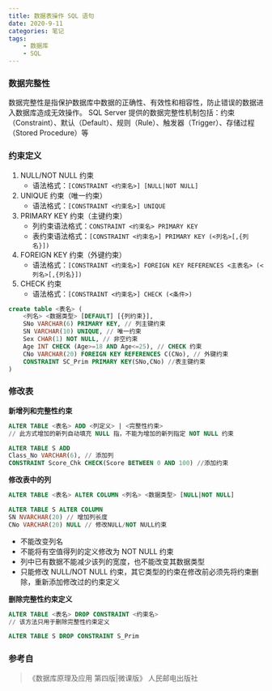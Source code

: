 ```yaml
---
title: 数据表操作 SQL 语句
date: 2020-9-11
categories: 笔记
tags:
    - 数据库
    - SQL
---
```


### 数据完整性

数据完整性是指保护数据库中数据的正确性、有效性和相容性，防止错误的数据进入数据库造成无效操作。
SQL Server 提供的数据完整性机制包括：约束（Constraint）、默认（Default）、规则（Rule）、触发器（Trigger）、存储过程（Stored Procedure）等

<!-- more -->

### 约束定义

1. NULL/NOT NULL 约束
    - 语法格式：`[CONSTRAINT <约束名>] [NULL|NOT NULL]`
2. UNIQUE 约束（唯一约束）
    - 语法格式：`[CONSTRAINT <约束名>] UNIQUE`
3. PRIMARY KEY 约束（主键约束）
    - 列约束语法格式：`CONSTRAINT <约束名> PRIMARY KEY`
    - 表约束语法格式：`[CONSTRAINT <约束名>] PRIMARY KEY (<列名>[,{列名}])`
4. FOREIGN KEY 约束（外键约束）
    - 语法格式：`[CONSTRAINT <约束名>] FOREIGN KEY REFERENCES <主表名> (<列名>[,{列名}])`
5. CHECK 约束
    - 语法格式：`[CONSTRAINT <约束名>] CHECK (<条件>)`

```SQL
create table <表名> (
    <列名> <数据类型> [DEFAULT] [{列约束}],
    SNo VARCHAR(6) PRIMARY KEY, // 列主键约束
    SN VARCHAR(10) UNIQUE, // 唯一约束
    Sex CHAR(1) NOT NULL, // 非空约束
    Age INT CHECK (Age>=18 AND Age<=25), // CHECK 约束
    CNo VARCHAR(20) FOREIGN KEY REFERENCES C(CNo), // 外键约束
    CONSTRAINT SC_Prim PRIMARY KEY(SNo,CNo) //表主键约束
)
```

### 修改表

**新增列和完整性约束**

```SQL
ALTER TABLE <表名> ADD <列定义> | <完整性约束>
// 此方式增加的新列自动填充 NULL 指，不能为增加的新列指定 NOT NULL 约束

ALTER TABLE S ADD
Class_No VARCHAR(6), // 添加列
CONSTRAINT Score_Chk CHECK(Score BETWEEN 0 AND 100) //添加约束
```

**修改表中的列**

```SQL
ALTER TABLE <表名> ALTER COLUMN <列名> <数据类型> [NULL|NOT NULL]

ALTER TABLE S ALTER COLUMN
SN NVARCHAR(20) // 增加列长度
CNo VARCHAR(20) NULL // 修改NULL/NOT NULL约束
```

- 不能改变列名
- 不能将有空值得列的定义修改为 NOT NULL 约束
- 列中已有数据不能减少该列的宽度，也不能改变其数据类型
- 只能修改 NULL/NOT NULL 约束，其它类型的约束在修改前必须先将约束删除，重新添加修改过的约束定义

**删除完整性约束定义**

```SQL
ALTER TABLE <表名> DROP CONSTRAINT <约束名>
// 该方法只用于删除完整性约束定义

ALTER TABLE S DROP CONSTRAINT S_Prim
```

### 参考自

>《数据库原理及应用 第四版|微课版》 人民邮电出版社
